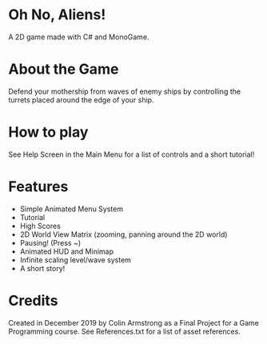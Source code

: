 # Oh No, Aliens!
A 2D game made with C# and MonoGame. 

# About the Game
Defend your mothership from waves of enemy ships by controlling the turrets placed around the edge of your ship. 

# How to play
See Help Screen in the Main Menu for a list of controls and a short tutorial!

# Features
- Simple Animated Menu System
-	Tutorial
-	High Scores
-	2D World View Matrix (zooming, panning around the 2D world)
-	Pausing! (Press ~)
-	Animated HUD and Minimap
-	Infinite scaling level/wave system
-	A short story!

# Credits
Created in December 2019 by Colin Armstrong as a Final Project for a Game Programming course.
See References.txt for a list of asset references. 
